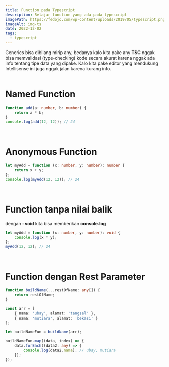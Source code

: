 ```yaml
---
title: Function pada Typescript
description: Belajar function yang ada pada typescript
imagePath: https://fedojo.com/wp-content/uploads/2019/05/typescript.png
imageAlt: img-ts
date: 2022-12-02
tags:
  - typescript
---
```


Generics bisa dibilang mirip any, bedanya kalo kita pake any **TSC** nggak bisa memvalidasi
(type-checking) kode secara akurat karena nggak ada info tentang tipe data yang dipake.
Kalo kita pake editor yang mendukung Intellisense ini juga nggak jalan karena kurang info.
<br><br>

# Named Function

```ts
function add(a: number, b: number) {
	return a * b;
}
console.log(add(12, 12)); // 24
```

<br>

# Anonymous Function

```ts
let myAdd = function (x: number, y: number): number {
	return x + y;
};
console.log(myAdd(12, 12)); // 24
```

<br>

# Function tanpa nilai balik

dengan **: void** kita bisa memberikan **console.log**

```ts
let myAdd = function (x: number, y: number): void {
	console.log(x * y);
};
myAdd(12, 12); // 24
```

<br>

# Function dengan Rest Parameter

```ts
function buildName(...restOfName: any[]) {
	return restOfName;
}

const arr = [
	{ nama: 'ubay', alamat: 'tangsel' },
	{ nama: 'mutiara', alamat: 'bekasi' }
];

let buildNameFun = buildName(arr);

buildNameFun.map((data, index) => {
	data.forEach((data2: any) => {
		console.log(data2.nama); // ubay, mutiara
	});
});
```

<br>
